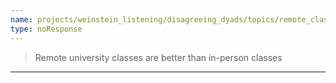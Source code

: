 ```yaml
---
name: projects/weinstein_listening/disagreeing_dyads/topics/remote_classes_discussion.md
type: noResponse
---
```


> Remote university classes are better than in-person classes

---
